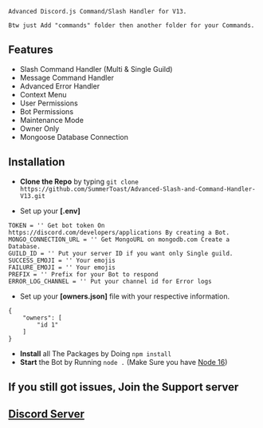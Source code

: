 ```
Advanced Discord.js Command/Slash Handler for V13.
```

``` Btw just Add "commands" folder then another folder for your Commands. ```

## Features

* Slash Command Handler (Multi & Single Guild)
* Message Command Handler
* Advanced Error Handler
* Context Menu
* User Permissions
* Bot Permissions
* Maintenance Mode
* Owner Only
* Mongoose Database Connection

## Installation

* **Clone the Repo** by typing ``git clone https://github.com/SummerToast/Advanced-Slash-and-Command-Handler-V13.git``

* Set up your **[.env]**
```
TOKEN = '' Get bot token On https://discord.com/developers/applications By creating a Bot.
MONGO_CONNECTION_URL = '' Get MongoURL on mongodb.com Create a Database.
GUILD_ID = '' Put your server ID if you want only Single guild.
SUCCESS_EMOJI = '' Your emojis
FAILURE_EMOJI = '' Your emojis
PREFIX = '' Prefix for your Bot to respond
ERROR_LOG_CHANNEL = '' Put your channel id for Error logs
```
* Set up your **[owners.json]** file with your respective information.
```
{
    "owners": [
        "id 1"
    ]
}
```
* **Install** all The Packages by Doing `npm install`
* **Start** the Bot by Running `node .` (Make Sure you have [Node 16](https://nodejs.org/download/release/v16.13.0/))

## If you still got issues, Join the Support server 
## **[Discord Server](https://discord.gg/cwRVNn5Maf)**
